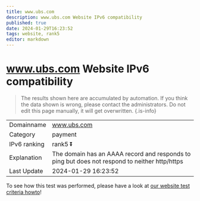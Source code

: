 ```yaml
---
title: www.ubs.com
description: www.ubs.com Website IPv6 compatibility
published: true
date: 2024-01-29T16:23:52
tags: website, rank5
editor: markdown
---
```


# www.ubs.com Website IPv6 compatibility

> The results shown here are accumulated by automation. If you think the data shown is wrong, please contact the administrators. 
> Do not edit this page manually, it will get overwritten.
{.is-info}


|   |   |
| - | - |
| Domainname | www.ubs.com
| Category | payment |
| IPv6 ranking | rank5 :arrow_double_down: |
| Explanation | The domain has an AAAA record and responds to ping but does not respond to neither http/https |
| Last Update | 2024-01-29 16:23:52 |

To see how this test was performed, please have a look at [our website test criteria howto](/howto/testcriteria/website)!

